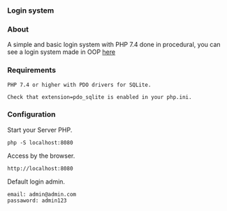 ### Login system

### About

A simple and basic login system with PHP 7.4 done in procedural,
you can see a login system made in OOP <a href="https://github.com/brunof19d/login-system-php-oo">here</a>

### Requirements

    PHP 7.4 or higher with PDO drivers for SQLite.
    
    Check that extension=pdo_sqlite is enabled in your php.ini.

### Configuration

Start your Server PHP.

    php -S localhost:8080
    
Access by the browser. 

    http://localhost:8080
    
    
Default login admin.

    email: admin@admin.com
    passaword: admin123
